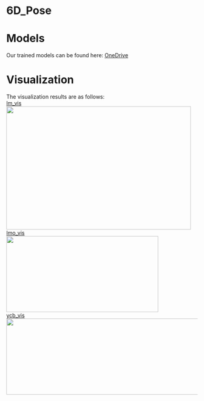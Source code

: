 # 6D_Pose
# Models
Our trained models can be found here: [OneDrive](https://1drv.ms/u/s!Ak035ZmBrdOFhhWehqg9ZFb8RI2S?e=Bbb36r)  

# Visualization
The visualization results are as follows:   
[lm_vis](https://github.com/peppa114/6D_Pose/tree/main/visualization/lm)   
<img src="visualization/lm/lm.png" width="486" height="324">    
[lmo_vis](https://github.com/peppa114/6D_Pose/tree/main/visualization/lmo)  
<img src="visualization/lmo/lmo.png" width="400" height="200">    
[ycb_vis](https://github.com/peppa114/6D_Pose/tree/main/visualization/ycb)  
<img src="visualization/ycb/ycb.png" width="600" height="200">   

